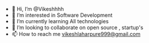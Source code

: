 - 👋 Hi, I’m @Vikeshhhh
- 👀 I’m interested in Software Development
- 🌱 I’m currently learning All technologies
- 💞️ I’m looking to collaborate on open source , startup's
- 📫 How to reach me vikeshlaharpure999@gmail.com

<!---
Vikeshhhh/Vikeshhhh is a ✨ special ✨ repository because its `README.md` (this file) appears on your GitHub profile.
You can click the Preview link to take a look at your changes.
--->

